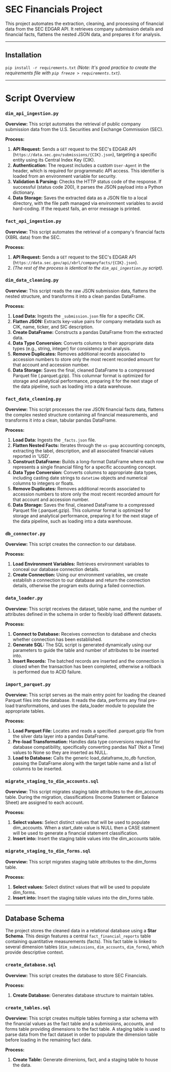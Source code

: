# SEC Financials Project

This project automates the extraction, cleaning, and processing of financial data from the SEC EDGAR API. It retrieves company submission details and financial facts, flattens the nested JSON data, and prepares it for analysis.

***

## Installation

`pip install -r requirements.txt`
*(Note: It's good practice to create the requirements file with `pip freeze > requirements.txt`)*.

***

# Script Overview

### `dim_api_ingestion.py`

**Overview:** This script automates the retrieval of public company submission data from the U.S. Securities and Exchange Commission (SEC).

**Process:**
1.  **API Request:** Sends a `GET` request to the SEC's EDGAR API (`https://data.sec.gov/submissions/{CIK}.json`), targeting a specific entity using its Central Index Key (CIK).
2.  **Authentication:** The request includes a custom `User-Agent` in the header, which is required for programmatic API access. This identifier is loaded from an environment variable for security.
3.  **Validation & Parsing:** Checks the HTTP status code of the response. If successful (status code 200), it parses the JSON payload into a Python dictionary.
4.  **Data Storage:** Saves the extracted data as a JSON file to a local directory, with the file path managed via environment variables to avoid hard-coding. If the request fails, an error message is printed.


### `fact_api_ingestion.py`

**Overview:** This script automates the retrieval of a company's financial facts (XBRL data) from the SEC.

**Process:**
1.  **API Request:** Sends a `GET` request to the SEC's EDGAR API (`https://data.sec.gov/api/xbrl/companyfacts/{CIK}.json`).
2.  *(The rest of the process is identical to the `dim_api_ingestion.py` script).*


### `dim_data_cleaning.py`

**Overview:** This script reads the raw JSON submission data, flattens the nested structure, and transforms it into a clean pandas DataFrame.

**Process:**
1.  **Load Data:** Ingests the `_submission.json` file for a specific CIK.
2.  **Flatten JSON:** Extracts key-value pairs for company metadata such as CIK, name, ticker, and SIC description.
3.  **Create DataFrame:** Constructs a pandas DataFrame from the extracted data.
4.  **Data Type Conversion:** Converts columns to their appropriate data types (e.g., string, integer) for consistency and analysis.
5.  **Remove Duplicates:** Removes additional records associated to accession numbers to store only the most recent recorded amount for that account and accession number.
6.  **Data Storage:** Saves the final, cleaned DataFrame to a compressed Parquet file (.parquet.gzip). This columnar format is optimized for storage and analytical performance, preparing it for the next stage of the data pipeline, such as loading into a data warehouse.


### `fact_data_cleaning.py`

**Overview:** This script processes the raw JSON financial facts data, flattens the complex nested structure containing all financial measurements, and transforms it into a clean, tabular pandas DataFrame.

**Process:**
1.  **Load Data:** Ingests the `_facts.json` file.
2.  **Flatten Nested Facts:** Iterates through the `us-gaap` accounting concepts, extracting the label, description, and all associated financial values reported in 'USD'.
3.  **Construct DataFrame:** Builds a long-format DataFrame where each row represents a single financial filing for a specific accounting concept.
4.  **Data Type Conversion:** Converts columns to appropriate data types, including casting date strings to `datetime` objects and numerical columns to integers or floats.
5.  **Remove Duplicates:** Removes additional records associated to accession numbers to store only the most recent recorded amount for that account and accession number.
6.  **Data Storage:** Saves the final, cleaned DataFrame to a compressed Parquet file (.parquet.gzip). This columnar format is optimized for storage and analytical performance, preparing it for the next stage of the data pipeline, such as loading into a data warehouse.


### `db_connector.py`

**Overview:** This script creates the connection to our database.

**Process:**
1.  **Load Environment Variables:** Retrieves environment variables to conceal our database connection details.
2.  **Create Connection:** Using our environment variables, we create establish a connection to our database and return the connection details, otherwise the program exits during a failed connection.


### `data_loader.py`

**Overview:** This script receives the dataset, table name, and the number of attributes defined in the schema in order to flexibly load different datasets.

**Process:**
1.  **Connect to Database:** Receives connection to database and checks whether connection has been established.
2.  **Generate SQL:** The SQL script is generated dynamically using our parameters to guide the table and number of attributes to be inserted into.
3.  **Insert Records:** The batched records are inserted and the connection is closed when the transaction has been completed, otherwise a rollback is performed due to ACID failure.


### `import_parquet.py`

**Overview:** This script serves as the main entry point for loading the cleaned Parquet files into the database. It reads the data, performs any final pre-load transformations, and uses the data_loader module to populate the appropriate tables.

**Process:**
1.  **Load Parquet File:** Locates and reads a specified .parquet.gzip file from the silver data layer into a pandas DataFrame.
2.  **Pre-load Transformation:** Handles data type conversions required for database compatibility, specifically converting pandas NaT (Not a Time) values to None so they are inserted as NULL.
3.  **Load to Database:** Calls the generic load_dataframe_to_db function, passing the DataFrame along with the target table name and a list of columns to be inserted.


### `migrate_staging_to_dim_accounts.sql`

**Overview:** This script migrates staging table attributes to the dim_accounts table.  During the migration, classifications (Income Statement or Balance Sheet) are assigned to each account.

**Process:**
1.  **Select values:** Select distinct values that will be used to populate dim_accounts.  When a start_date value is NULL then a CASE statment will be used to generate a financial statement classification.
2.  **Insert into:** Insert the staging table values into the dim_accounts table.


### `migrate_staging_to_dim_forms.sql`

**Overview:** This script migrates staging table attributes to the dim_forms table.

**Process:**
1.  **Select values:** Select distinct values that will be used to populate dim_forms.
2.  **Insert into:** Insert the staging table values into the dim_forms table.

***

## Database Schema

The project stores the cleaned data in a relational database using a **Star Schema**. This design features a central `fact_financial_reports` table containing quantitative measurements (facts). This fact table is linked to several dimension tables (`dim_submissions`, `dim_accounts`, `dim_forms`), which provide descriptive context.


### `create_database.sql`

**Overview:** This script creates the database to store SEC Financials.

**Process:**
1.  **Create Database:** Generates database structure to maintain tables.


### `create_tables.sql`

**Overview:** This script creates multiple tables forming a star schema with the financial values as the fact table and a submissions, accounts, and forms table providing dimensions to the fact table.  A staging table is used to parse data from the fact dataset in order to populate the dimension table before loading in the remaining fact data.

**Process:**
1.  **Create Table:** Generate dimenions, fact, and a staging table to house the data.

